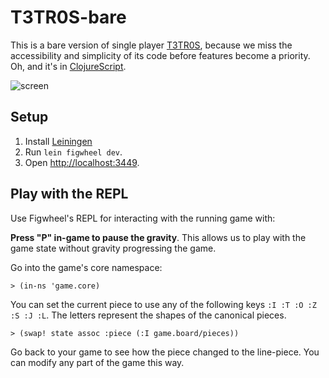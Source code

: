 # T3TR0S-bare

This is a bare version of single player
[T3TR0S](http://github.com/imalooney/t3tr0s), because we miss the accessibility
and simplicity of its code before features become a priority.  Oh, and it's in
[ClojureScript](https://github.com/shaunlebron/ClojureScript-Syntax-in-15-minutes).

![screen](screen.png)

## Setup

1. Install [Leiningen](http://leiningen.org)
1. Run `lein figwheel dev`.
1. Open <http://localhost:3449>.

## Play with the REPL

Use Figwheel's REPL for interacting with the running game with:

__Press "P" in-game to pause the gravity__.  This allows us to play with the
game state without gravity progressing the game.

Go into the game's core namespace:

```
> (in-ns 'game.core)
```

You can set the current piece to use any of the following keys `:I :T :O :Z :S
:J :L`.  The letters represent the shapes of the canonical pieces.

```
> (swap! state assoc :piece (:I game.board/pieces))
```

Go back to your game to see how the piece changed to the line-piece.  You can
modify any part of the game this way.
